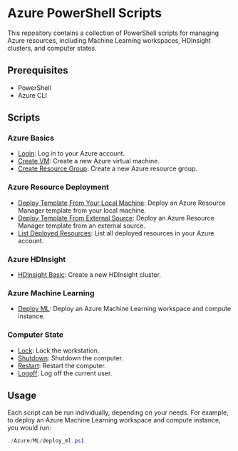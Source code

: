 # Azure PowerShell Scripts

This repository contains a collection of PowerShell scripts for managing Azure resources, including Machine Learning workspaces, HDInsight clusters, and computer states.

## Prerequisites

- PowerShell
- Azure CLI


## Scripts

### Azure Basics

- [Login](Azure/Basics/Login.ps1): Log in to your Azure account.
- [Create VM](Azure/Basics/Create_VM.ps1): Create a new Azure virtual machine.
- [Create Resource Group](Azure/Basics/Create_Resource_Group.ps1): Create a new Azure resource group.

### Azure Resource Deployment

- [Deploy Template From Your Local Machine](Azure/ResourceDeployment/Deploy_Template_From_Your_Local_Machine.ps1): Deploy an Azure Resource Manager template from your local machine.
- [Deploy Template From External Source](Azure/ResourceDeployment/Deploy_Template_From_External_Source.ps1): Deploy an Azure Resource Manager template from an external source.
- [List Deployed Resources](Azure/Basics/List_Deployed_Resources.ps1): List all deployed resources in your Azure account.

### Azure HDInsight

- [HDInsight Basic](Azure/HDInsight/HDInsight-Basic.ps1): Create a new HDInsight cluster.

### Azure Machine Learning

- [Deploy ML](Azure/ML/deploy_ml.ps1): Deploy an Azure Machine Learning workspace and compute instance.


### Computer State

- [Lock](ComputerState/lock.ps1): Lock the workstation.
- [Shutdown](ComputerState/shutdown.ps1): Shutdown the computer.
- [Restart](ComputerState/restart.ps1): Restart the computer.
- [Logoff](ComputerState/logoff.ps1): Log off the current user.

## Usage

Each script can be run individually, depending on your needs. For example, to deploy an Azure Machine Learning workspace and compute instance, you would run:

```powershell
./Azure/ML/deploy_ml.ps1

